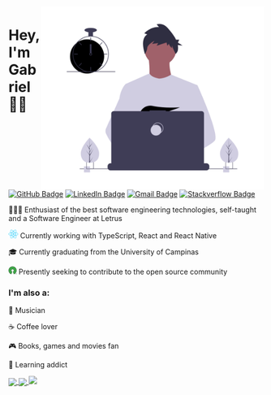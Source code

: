 <img src="https://github.com/gabrielsanttana/gabrielsanttana/blob/master/.github/gabriel.png?raw=true" width="440px" height="360px"  align='right' />

# Hey, I'm Gabriel 👋🏽

[![GitHub Badge](https://img.shields.io/badge/-GitHub-000?style=flat-square&logo=Github&logoColor=white&link=https://github.com/gabrielsanttana)](https://github.com/gabrielsanttana)
[![LinkedIn Badge](https://img.shields.io/badge/-LinkedIn-blue?style=flat-square&logo=Linkedin&logoColor=white&link=https://www.linkedin.com/in/gabrielsanttana/)](https://www.linkedin.com/in/gabrielsanttana/)
[![Gmail Badge](https://img.shields.io/badge/-Gmail-c14438?style=flat-square&logo=Gmail&logoColor=white&link=mailto:gabriel.gsantana7@gmail.com)](mailto:gabriel.gsantana7@gmail.com)
[![Stackverflow Badge](https://img.shields.io/badge/Stack%20Overflow-FE7A16?style=flat-square&logo=stack%20overflow&logoColor=fff)](https://stackoverflow.com/users/12422017/gabriel-santana)

<p>👨🏽‍💻 Enthusiast of the best software engineering technologies, self-taught and a Software Engineer at Letrus</p>

<p><img src="./.github/react.png" alt="react" height="17"> Currently working with  TypeScript,  React and  React Native

<p>🎓 Currently graduating from the University of Campinas</p>

<p><img src="./.github/open-source.png" alt="react" height="16"> Presently seeking to contribute to the open source community</p>

### I'm also a:

🎸 Musician

☕ Coffee lover

🎮 Books, games and movies fan

🧠 Learning addict

<a href="https://github.com/gabrielsanttana/github-readme-stats">
  <img align="center" src="https://github-readme-stats.vercel.app/api?username=gabrielsanttana&show_icons=true&include_all_commits=true&count_private=true&hide_border=true&theme=dracula" />
</a>
<a href="https://github.com/gabrielsanttana/">
  <img align="center" src="https://github-readme-stats.vercel.app/api/top-langs/?username=gabrielsanttana&layout=compact&langs_count=8&hide_border=true&hide=php,css&theme=dracula" />
</a>

<img src="https://github-readme-streak-stats.herokuapp.com/?user=gabrielsanttana&hide_border=true&theme=dracula" />
